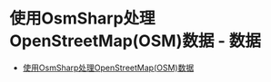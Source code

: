 # 使用OsmSharp处理OpenStreetMap(OSM)数据 - 数据

* [使用OsmSharp处理OpenStreetMap(OSM)数据](http://huanglii.github.io/2017/10/24/20171024-DealOSMByOsmSharp/)